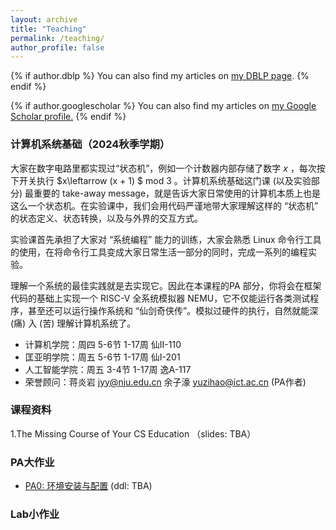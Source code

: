 ```yaml
---
layout: archive
title: "Teaching"
permalink: /teaching/
author_profile: false
---
```



{% if author.dblp %}
You can also find my articles on <a href="{{author.dblp}}">my DBLP page</a>.
{% endif %}


{% if author.googlescholar %}
  You can also find my articles on <u><a href="{{author.googlescholar}}">my Google Scholar profile</a>.</u>
{% endif %}

### 计算机系统基础（2024秋季学期）
大家在数字电路里都实现过“状态机”，例如一个计数器内部存储了数字 $x$
，每次按下开关执行 $x\leftarrow (x + 1) $ mod $3$
。计算机系统基础这门课 (以及实验部分) 最重要的 take-away message，就是告诉大家日常使用的计算机本质上也是这么一个状态机。在实验课中，我们会用代码严谨地带大家理解这样的 “状态机” 的状态定义、状态转换，以及与外界的交互方式。

实验课首先承担了大家对 “系统编程” 能力的训练，大家会熟悉 Linux 命令行工具的使用，在将命令行工具变成大家日常生活一部分的同时，完成一系列的编程实验。

理解一个系统的最佳实践就是去实现它。因此在本课程的PA 部分，你将会在框架代码的基础上实现一个 RISC-V 全系统模拟器 NEMU，它不仅能运行各类测试程序，甚至还可以运行操作系统和 “仙剑奇侠传”。模拟过硬件的执行，自然就能深 (痛) 入 (苦) 理解计算机系统了。

* 计算机学院：周四 5-6节 1-17周 仙Ⅱ-110
* 匡亚明学院：周五 5-6节 1-17周 仙Ⅰ-201
* 人工智能学院：周五 3-4节 1-17周 逸A-117
* 荣誉顾问：蒋炎岩 <jyy@nju.edu.cn> 余子濠 <yuzihao@ict.ac.cn> (PA作者)

### 课程资料
1.The Missing Course of Your CS Education （slides: TBA）

### PA大作业
* [PA0: 环境安装与配置](PA/pa0.md) (ddl: TBA)

### Lab小作业
